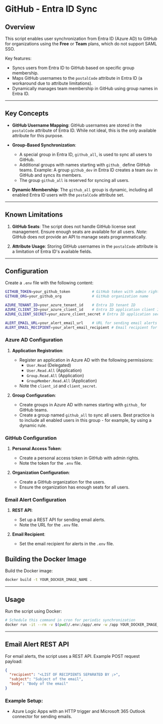 # GitHub - Entra ID Sync

## Overview

This script enables user synchronization from Entra ID (Azure AD) to GitHub for organizations using the **Free** or **Team** plans, which do not support SAML SSO.

Key features:
- Syncs users from Entra ID to GitHub based on specific group membership.
- Maps GitHub usernames to the `postalCode` attribute in Entra ID (a workaround due to attribute limitations).
- Dynamically manages team membership in GitHub using group names in Entra ID.

---

## Key Concepts

- **GitHub Username Mapping**:
  GitHub usernames are stored in the `postalCode` attribute of Entra ID. While not ideal, this is the only available attribute for this purpose.

- **Group-Based Synchronization**:
  - A special group in Entra ID, `github_all`, is used to sync all users to GitHub.
  - Additional groups with names starting with `github_` define GitHub teams.
    Example: A group `github_dev` in Entra ID creates a team `dev` in GitHub and syncs its members.
  - The group `github_all` is reserved for syncing all users.

- **Dynamic Membership**:
  The `github_all` group is dynamic, including all enabled Entra ID users with the `postalCode` attribute set.

---

## Known Limitations

1. **GitHub Seats**:
   The script does not handle GitHub license seat management. Ensure enough seats are available for all users.
   *Note*: GitHub does not provide an API to manage seats programmatically.

2. **Attribute Usage**:
   Storing GitHub usernames in the `postalCode` attribute is a limitation of Entra ID's available fields.

---

## Configuration

Create a `.env` file with the following content:

```bash
GITHUB_TOKEN=your_github_token          # GitHub token with admin rights
GITHUB_ORG=your_github_org              # GitHub organization name

AZURE_TENANT_ID=your_azure_tenant_id    # Entra ID tenant ID
AZURE_CLIENT_ID=your_azure_client_id    # Entra ID application client ID
AZURE_CLIENT_SECRET=your_azure_client_secret # Entra ID application secret

ALERT_EMAIL_URL=your_alert_email_url    # URL for sending email alerts
ALERT_EMAIL_RECIPIENT=your_alert_email_recipient # Email recipient for alerts
```

### Azure AD Configuration

1. **Application Registration**:
   - Register an application in Azure AD with the following permissions:
     - `User.Read` (Delegated)
     - `User.Read.All` (Application)
     - `Group.Read.All` (Application)
     - `GroupMember.Read.All` (Application)
   - Note the `client_id` and `client_secret`.

2. **Group Configuration**:
    - Create groups in Azure AD with names starting with `github_` for GitHub teams.
    - Create a group named `github_all` to sync all users. Best practice is to include all enabled users in this group - for example, by using a dynamic rule.

### GitHub Configuration

1. **Personal Access Token**:
   - Create a personal access token in GitHub with admin rights.
   - Note the token for the `.env` file.

2. **Organization Configuration**:
    - Create a GitHub organization for the users.
    - Ensure the organization has enough seats for all users.

### Email Alert Configuration

1. **REST API**:
   - Set up a REST API for sending email alerts.
   - Note the URL for the `.env` file.

2. **Email Recipient**:
    - Set the email recipient for alerts in the `.env` file.

## Building the Docker Image

Build the Docker image:

```bash
docker build -t YOUR_DOCKER_IMAGE_NAME .
```

---

## Usage

Run the script using Docker:

```bash
# Schedule this command in cron for periodic synchronization
docker run -it --rm -v $(pwd)/.env:/app/.env -w /app YOUR_DOCKER_IMAGE_NAME python sync.py
```

---

## Email Alert REST API

For email alerts, the script uses a REST API. Example POST request payload:

```json
{
  "recipient": "<LIST OF RECIPIENTS SEPARATED BY ;>",
  "subject": "Subject of the email",
  "body": "Body of the email"
}
```

### Example Setup:
- Azure Logic Apps with an HTTP trigger and Microsoft 365 Outlook connector for sending emails.
